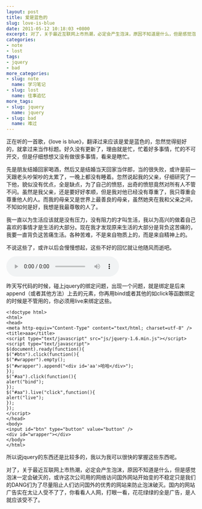 ```yaml
---
layout: post
title: 爱是蓝色的
slug: love-is-blue
date: 2011-05-12 10:18:03 +0800
excerpt: 对了，关于最近互联网上市热潮，必定会产生泡沫，原因不知道是什么，但是感觉泡沫一定会破灭的，或许这次公司用的网络访问国外网站开始变的不稳定只是我们的DANG们为了尽量阻止人们访问国外的优秀的网站来防止泡沫破灭。国内的网站广告实在太让人受不了了，你看看人人网，打眼一看，花花绿绿的全是广告，是人就应该受不了。
categories:
- note
- lost
tags:
- jquery
- bad
more_categories:
- slug: note
  name: 学习笔记
- slug: lost
  name: 往事追忆
more_tags:
- slug: jquery
  name: jquery
- slug: bad
  name: 难过
---
```


正在听的一首歌，《love is blue》，翻译过来应该是爱是蓝色的，忽然觉得挺好的，就拿过来当作标题。好久没有更新了，理由就是忙，忙着好多事情，忙的不可开交，但是仔细想想又没有做很多事情，看来是瞎忙。

先是朋友结婚回家喝酒，然后又是结婚当天回家当伴郎，当的很失败，或许是前一天跟老头吵架吵的太累了，一晚上都没有睡着。忽然说起我的父亲，仔细研究了一下他，貌似没有优点，全是缺点，为了自己的愤怒，出奇的愤怒竟然对所有人不管不问。虽然是我父亲，还是要好好孝顺，但是我对他已经没有尊重了，我只尊重会尊重他人的人。而我的母亲又是世界上最善良的母亲，虽然她夹在我和父亲之间，不知如何是好，我想是我最尊敬的人了。


我一直以为生活应该就是没有压力，没有阻力的才叫生活，我以为高兴的做着自己喜欢的事情才是生活的大部分。现在我才发现原来生活的大部分是背负这苦痛的，我要一直背负这苦痛生活。各种苦难，不是来自物质上的，而是来自精神上的。

不说这些了，或许以后会慢慢想起，这些不好的回忆就让他随风而逝吧。

<audio controls="controls">
	<source src="{{ site.path.uploads }}2011/05/12/love-is-blue/love-is-blue.mp3" type="audio/mpeg" />
	Your browser does not support the audio element.
</audio>

昨天写代码的时候，碰上jquery的绑定问题，出现一个问题，就是绑定是后来append（或者其他方法）上去的元素，你再用bind或者其他的如click等函数绑定的时候是不管用的，你必须用live来绑定这些。

	<!doctype html>
	<html>
	<head>
	<meta http-equiv="Content-Type" content="text/html; charset=utf-8" />
	<title>aaa</title>
	<script type="text/javascript" src="js/jquery-1.6.min.js"></script>
	<script type="text/javascript">
	$(document).ready(function(){
	$("#btn").click(function(){
	$("#wrapper").empty();
	$("#wrapper").append("<div id='aa'>哈哈</div>");
	});
	$("#aa").click(function(){
	alert("bind");
	});
	$("#aa").live("click",function(){
	alert("live");
	});
	});
	</script>
	</head>
	<body>
	<input id="btn" type="button" value="button" />
	<div id="wrapper"></div>
	</body>
	</html>

所以说jquery的东西还是比较多的，我以为我可以很快的掌握这些东西呢。

对了，关于最近互联网上市热潮，必定会产生泡沫，原因不知道是什么，但是感觉泡沫一定会破灭的，或许这次公司用的网络访问国外网站开始变的不稳定只是我们的DANG们为了尽量阻止人们访问国外的优秀的网站来防止泡沫破灭。国内的网站广告实在太让人受不了了，你看看人人网，打眼一看，花花绿绿的全是广告，是人就应该受不了。
